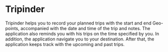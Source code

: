 # Tripinder
Tripinder helps you to record your planned trips with the start and end Geo-points, accompanied with the date and time of the trip and notes. The application also reminds you with his trips on the time specified by you. In addition, the application navigate you to your destination. After that, the application keeps track with the upcoming and past trips.


  
  
 

